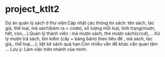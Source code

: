 # project_ktlt2
Dự án quản lý sách ở thư viện:Cập nhật các thông tin sách: tên sách, tác giả, thể loại, mã sách(băm ra = code), số lượng mỗi loại, tình trạng(mượn, hết, còn,...).Quản lý thành viên : mã mượn sách,  thẻ mượn sách(cccd), ...Xử lý mượn trả sách, tìm kiếm (cây + bảng băm) theo tiêu đề , mã sách, tác giả,. thể loại,...); liệt kê sách quá hạn.Còn nhiều vấn đề khác cần quan tâm ...
Lưu ý: Làm việc trên nhánh của mình.
